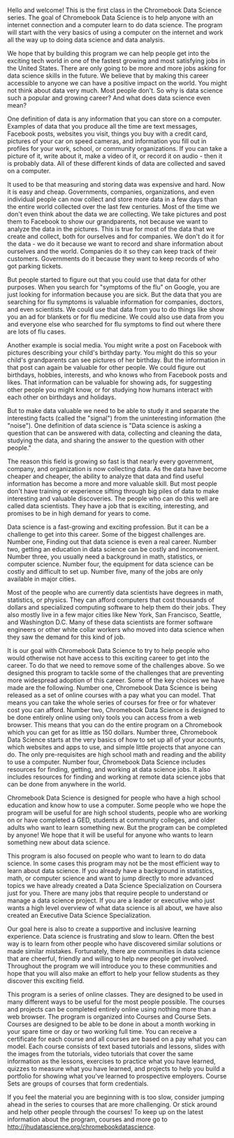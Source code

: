 Hello and welcome! This is the first class in the Chromebook Data Science series. The goal of Chromebook Data Science is to help anyone with an internet connection and a computer learn to do data science. The program will start with the very basics of using a computer on the internet and work all the way up to doing data science and data analysis.

We hope that by building this program we can help people get into the exciting tech world in one of the fastest growing and most satisfying jobs in the United States. There are only going to be more and more jobs asking for data science skills in the future. We believe that by making this career accessible to anyone we can have a positive impact on the world. You might not think about data very much. Most people don't. So why is data science such a popular and growing career? And what does data science even mean? 

One definition of data is any information that you can store on a computer. Examples of data that you produce all the time are text messages, Facebook posts, websites you visit, things you buy with a credit card, pictures of your car on speed cameras, and information you fill out in profiles for your work, school, or community organizations. If you can take a picture of it, write about it, make a video of it, or record it on audio - then it is probably data. All of these different kinds of data are collected and saved on a computer. 

It used to be that measuring and storing data was expensive and hard. Now it is easy and cheap. Governments, companies, organizations, and even individual people can now collect and store more data in a few days than the entire world collected over the last few centuries. Most of the time we don't even think about the data we are collecting. We take pictures and post them to Facebook to show our grandparents, not because we want to analyze the data in the pictures. This is true for most of the data that we create and collect, both for ourselves and for companies. We don't do it for the data - we do it because we want to record and share information about ourselves and the world. Companies do it so they can keep track of their customers. Governments do it because they want to keep records of who got parking tickets. 

But people started to figure out that you could use that data for other purposes. When you search for "symptoms of the flu" on Google, you are just looking for information because you are sick. But the data that you are searching for flu symptoms is valuable information for companies, doctors, and even scientists. We could use that data from you to do things like show you an ad for blankets or for flu medicine. We could also use data from you and everyone else who searched for flu symptoms to find out where there are lots of flu cases. 

Another example is social media. You might write a post on Facebook with pictures describing your child's birthday party. You might do this so your child's grandparents can see pictures of her birthday. But the information in that post can again be valuable for other people. We could figure out birthdays, hobbies, interests, and who knows who from Facebook posts and likes. That information can be valuable for showing ads, for suggesting other people you might know, or for studying how humans interact with each other on birthdays and holidays. 

But to make data valuable we need to be able to study it and separate the interesting facts (called the "signal") from the uninteresting information (the "noise"). One definition of data science is "Data science is asking a question that can be answered with data, collecting and cleaning the data, studying the data, and sharing the answer to the question with other people."

The reason this field is growing so fast is that nearly every government, company, and organization is now collecting data. As the data have become cheaper and cheaper, the ability to analyze that data and find useful information has become a more and more valuable skill. But most people don't have training or experience sifting through big piles of data to make interesting and valuable discoveries. The people who can do this well are called data scientists. They have a job that is exciting, interesting, and promises to be in high demand for years to come. 


Data science is a fast-growing and exciting profession. But it can be a challenge to get into this career. Some of the biggest challenges are. Number one, Finding out that data science is even a real career. Number two, getting an education in data science can be costly and inconvenient. Number three, you usually need a background in math, statistics, or computer science. Number four, the equipment for data science can be costly and difficult to set up. Number five, many of the jobs are only available in major cities. 

Most of the people who are currently data scientists have degrees in math, statistics, or physics. They can afford computers that cost thousands of dollars and specialized computing software to help them do their jobs. They also mostly live in a few major cities like New York, San Francisco, Seattle, and Washington D.C. Many of these data scientists are former software engineers or other white collar workers who moved into data science when they saw the demand for this kind of job. 

It is our goal with Chromebook Data Science to try to help people who would otherwise not have access to this exciting career to get into the career. To do that we need to remove some of the challenges above. So we designed this program to tackle some of the challenges that are preventing more widespread adoption of this career. Some of the key choices we have made are the following. Number one, Chromebook Data Science is being released as a set of online courses with a pay what you can model. That means you can take the whole series of courses for free or for whatever cost you can afford. Number two, Chromebook Data Science is designed to be done entirely online using only tools you can access from a web browser. This means that you can do the entire program on a Chromebook which you can get for as little as 150 dollars. Number three, Chromebook Data Science starts at the very basics of how to set up all of your accounts, which websites and apps to use, and simple little projects that anyone can do. The only pre-requisites are high school math and reading and the ability to use a computer. Number four, Chromebook Data Science includes resources for finding, getting, and working at data science jobs. It also includes resources for finding and working at remote data science jobs that can be done from anywhere in the world. 

Chromebook Data Science is designed for people who have a high school education and know how to use a computer. Some people who we hope the program will be useful for are high school students, people who are working on or have completed a GED, students at community colleges, and older adults who want to learn something new. But the program can be completed by anyone! We hope that it will be useful for anyone who wants to learn something new about data science. 

This program is also focused on people who want to learn to do data science. In some cases this program may not be the most efficient way to learn about data science. If you already have a background in statistics, math, or computer science and want to jump directly to more advanced topics we have already created a Data Science Specialization on Coursera just for you. There are many jobs that require people to understand or manage a data science project. If you are a leader or executive who just wants a high level overview of what data science is all about, we have also created an Executive Data Science Specialization. 

Our goal here is also to create a supportive and inclusive learning experience. Data science is frustrating and slow to learn. Often the best way is to learn from other people who have discovered similar solutions or made similar mistakes. Fortunately, there are communities in data science that are cheerful, friendly and willing to help new people get involved. Throughout the program we will introduce you to these communities and hope that you will also make an effort to help your fellow students as they discover this exciting field. 

This program is a series of online classes. They are designed to be used in many different ways to be useful for the most people possible. The courses and projects can be completed entirely online using nothing more than a web browser. The program is organized into Courses and Course Sets. Courses are designed to be able to be done in about a month working in your spare time or day or two working full time. You can receive a certificate for each course and all courses are based on a pay what you can model. Each course consists of text based tutorials and lessons, slides with the images from the tutorials, video tutorials that cover the same information as the lessons, exercises to practice what you have learned, quizzes to measure what you have learned, and projects to help you build a portfolio for showing what you've learned to prospective employers. Course Sets are groups of courses that form credentials.

If you feel the material you are beginning with is too slow, consider jumping ahead in the series to courses that are more challenging. Or stick around and help other people through the courses! To keep up on the latest information about the program, courses and more go to http://jhudatascience.org/chromebookdatascience.


